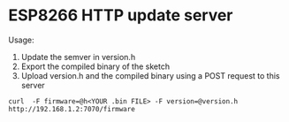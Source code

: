 # ESP8266 HTTP update server

Usage:

1. Update the semver in version.h
2. Export the compiled binary of the sketch
3. Upload version.h and the compiled binary using a POST request to this server

```
curl  -F firmware=@h<YOUR .bin FILE> -F version=@version.h http://192.168.1.2:7070/firmware
```
